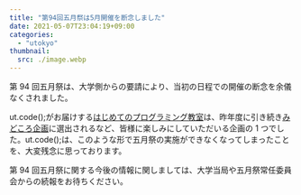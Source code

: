 ```yaml
---
title: "第94回五月祭は5月開催を断念しました"
date: 2021-05-07T23:04:19+09:00
categories:
  - "utokyo"
thumbnail:
  src: ./image.webp
---
```


第 94 回五月祭は、大学側からの要請により、当初の日程での開催の断念を余儀なくされました。

ut.code();がお届けする[はじめてのプログラミング教室](https://gogatsusai.jp/94/visitor/kikaku/481)は、昨年度に引き続き[みどころ企画](https://gogatsusai.jp/94/visitor/recommend)に選出されるなど、皆様に楽しみにしていただいる企画の 1 つでした。ut.code();は、このような形で五月祭の実施ができなくなってしまったことを、大変残念に思っております。

第 94 回五月祭に関する今後の情報に関しましては、大学当局や五月祭常任委員会からの続報をお待ちください。
